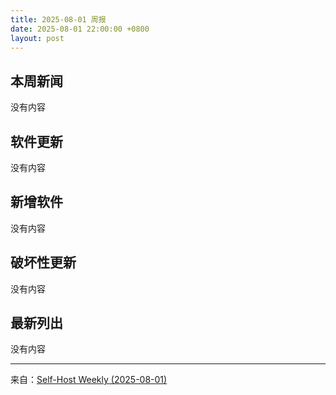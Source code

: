 ```yaml
---
title: 2025-08-01 周报
date: 2025-08-01 22:00:00 +0800
layout: post
---
```


## 本周新闻

没有内容

## 软件更新

没有内容

## 新增软件

没有内容

## 破坏性更新

没有内容

## 最新列出

没有内容

------

来自：[Self-Host Weekly (2025-08-01)](https://selfh.st/weekly/2025-08-01/)